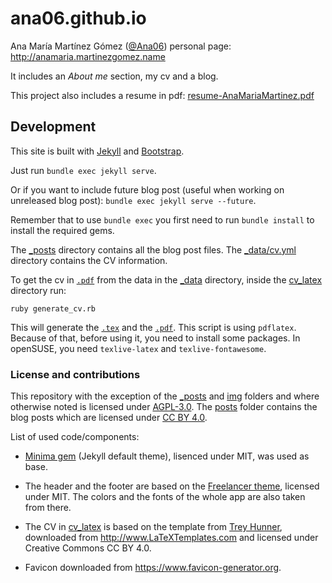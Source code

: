 # ana06.github.io

Ana María Martínez Gómez ([@Ana06](https://github.com/Ana06)) personal page: <http://anamaria.martinezgomez.name>

It includes an _About me_ section, my cv and a blog.

This project also includes a resume in pdf: [resume-AnaMariaMartinez.pdf](resume-AnaMariaMartinez.pdf)


## Development

This site is built with [Jekyll](https://github.com/jekyll/jekyll) and [Bootstrap](https://github.com/twbs/bootstrap).

Just run `bundle exec jekyll serve`.

Or if you want to include future blog post (useful when working on unreleased blog post): `bundle exec jekyll serve --future`.

Remember that to use `bundle exec` you first need to run `bundle install` to install the required gems.


The [_posts](_posts) directory contains all the blog post files. The [_data/cv.yml](_data/cv.yml) directory contains the CV information.


To get the cv in [`.pdf`](cv_latex/CV-AnaMariaMartinez.pdf) from the data in the [_data](_data) directory, inside the [cv_latex](cv_latex) directory run:

`ruby generate_cv.rb`

This will generate the [`.tex`](cv_latex/CV-AnaMariaMartinez.tex) and the [`.pdf`](cv_latex/CV-AnaMariaMartinez.pdf). This script is using `pdflatex`. Because of that, before using it, you need to install some packages. In openSUSE, you need `texlive-latex` and `texlive-fontawesome`.


### License and contributions


This repository with the exception of the [_posts](_posts) and [img](img) folders and where otherwise noted is licensed under [AGPL-3.0](AGPL-text).
The [posts](_posts) folder contains the blog posts which are licensed under [CC BY 4.0](CC-BY-4-text).

List of used code/components:

- [Minima gem](https://github.com/jekyll/minima) (Jekyll default theme), lisenced under MIT,  was used as base.

- The header and the footer are based on the [Freelancer theme](https://startbootstrap.com/template-overviews/freelancer/), licensed under MIT.
The colors and the fonts of the whole app are also taken from there.

- The CV in [cv_latex](cv_latex) is based on the template from [Trey Hunner](http://www.treyhunner.com),
downloaded from <http://www.LaTeXTemplates.com> and licensed under Creative Commons CC BY 4.0.

- Favicon downloaded from <https://www.favicon-generator.org>.

